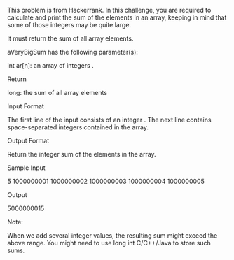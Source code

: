 This problem is from Hackerrank.
In this challenge, you are required to calculate and print the sum of the elements in an array, keeping in mind that some of those integers may be quite large.

It must return the sum of all array elements.

aVeryBigSum has the following parameter(s):

int ar[n]: an array of integers .

Return

long: the sum of all array elements

Input Format

The first line of the input consists of an integer .
The next line contains  space-separated integers contained in the array.

Output Format

Return the integer sum of the elements in the array.


Sample Input

5
1000000001 1000000002 1000000003 1000000004 1000000005

Output

5000000015

Note:

When we add several integer values, the resulting sum might exceed the above range. You might need to use long int C/C++/Java to store such sums.
